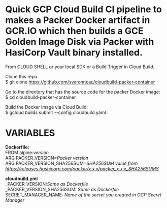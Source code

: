 # Quick GCP Cloud Build CI pipeline to makes a Packer Docker artifact in GCR.IO which then builds a GCE Golden Image Disk via Packer with HasiCorp Vault binary installed.

From CLOUD SHELL or your local SDK or a Build Trigger in Cloud Build.

Clone this repo:<br>
$ git clone https://github.com/sveronneau/cloudbuild-packer-container

Go to the directory that has the source code for the packer Docker image:<br>
$ cd cloudbuild-packer-container

Build the Docker image via Cloud Build:<br>
$ gcloud builds submit --config cloudbuild.yaml .

# VARIABLES<br>
<b>Dockerfile:</b><br>
FROM alpine:<i>version</i><br>
ARG PACKER_VERSION=<i>Packer version</i><br>
ARG PACKER_VERSION_SHA256SUM=<i>SHA256SUM value from https://releases.hashicorp.com/packer/x.x.x/packer_x.x.x_SHA256SUMS</i>

<b>cloudbuild.yml</b><br>
_PACKER_VERSION:<i>Same as Dockerfile</i><br>
_PACKER_VERSION_SHA256SUM: <i>Same as Dockerfile</i><br>
SECRET_MANAGER_NAME: <i>Name of the secret you created in GCP Secret Manager</i>
